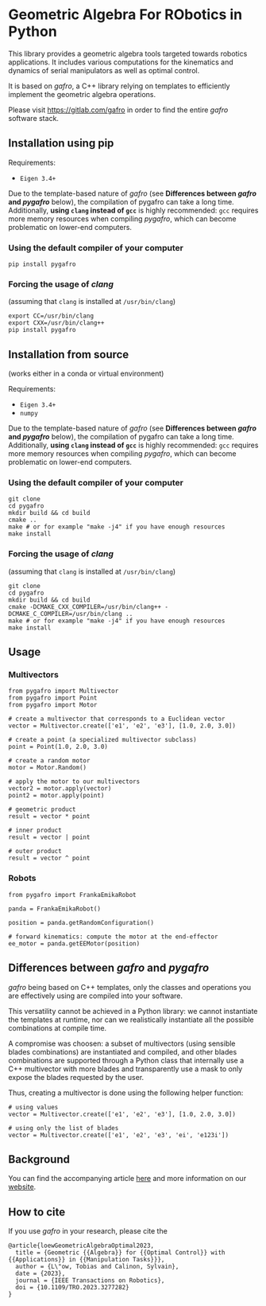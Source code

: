 <!--
 SPDX-FileCopyrightText: Copyright © 2024 Idiap Research Institute <contact@idiap.ch>

 SPDX-FileContributor: Philip Abbet <philip.abbet@idiap.ch>

 SPDX-License-Identifier: GPL-3.0-only
-->


# Geometric Algebra For RObotics in Python

This library provides a geometric algebra tools targeted towards robotics applications.
It includes various computations for the kinematics and dynamics of serial manipulators
as well as optimal control.

It is based on *gafro*, a C++ library relying on templates to efficiently implement the
geometric algebra operations.

Please visit https://gitlab.com/gafro in order to find the entire *gafro* software stack.

## Installation using pip

Requirements:

* ```Eigen 3.4+```

Due to the template-based nature of *gafro* (see **Differences between *gafro* and *pygafro***
below), the compilation of pygafro can take a long time. Additionally, **using ```clang```
instead of ```gcc```** is highly recommended: ```gcc``` requires more memory resources when
compiling *pygafro*, which can become problematic on lower-end computers.

### Using the default compiler of your computer

	pip install pygafro

### Forcing the usage of *clang*

(assuming that ```clang``` is installed at ```/usr/bin/clang```)

	export CC=/usr/bin/clang
	export CXX=/usr/bin/clang++
	pip install pygafro

## Installation from source

(works either in a conda or virtual environment)

Requirements:

* ```Eigen 3.4+```
* ```numpy```

Due to the template-based nature of *gafro* (see **Differences between *gafro* and *pygafro***
below), the compilation of pygafro can take a long time. Additionally, **using ```clang```
instead of ```gcc```** is highly recommended: ```gcc``` requires more memory resources when
compiling *pygafro*, which can become problematic on lower-end computers.

### Using the default compiler of your computer

	git clone
	cd pygafro
	mkdir build && cd build
	cmake ..
	make # or for example "make -j4" if you have enough resources
	make install

### Forcing the usage of *clang*

(assuming that ```clang``` is installed at ```/usr/bin/clang```)

	git clone
	cd pygafro
	mkdir build && cd build
	cmake -DCMAKE_CXX_COMPILER=/usr/bin/clang++ -DCMAKE_C_COMPILER=/usr/bin/clang ..
	make # or for example "make -j4" if you have enough resources
	make install

## Usage

### Multivectors

	from pygafro import Multivector
	from pygafro import Point
	from pygafro import Motor

	# create a multivector that corresponds to a Euclidean vector
	vector = Multivector.create(['e1', 'e2', 'e3'], [1.0, 2.0, 3.0])

	# create a point (a specialized multivector subclass)
	point = Point(1.0, 2.0, 3.0)

	# create a random motor
	motor = Motor.Random()

	# apply the motor to our multivectors
	vector2 = motor.apply(vector)
	point2 = motor.apply(point)

	# geometric product
	result = vector * point

	# inner product
	result = vector | point

	# outer product
	result = vector ^ point

### Robots

	from pygafro import FrankaEmikaRobot

	panda = FrankaEmikaRobot()

	position = panda.getRandomConfiguration()

	# forward kinematics: compute the motor at the end-effector
	ee_motor = panda.getEEMotor(position)

## Differences between *gafro* and *pygafro*

*gafro* being based on C++ templates, only the classes and operations you are effectively
using are compiled into your software.

This versatility cannot be achieved in a Python library: we cannot instantiate the
templates at runtime, nor can we realistically instantiate all the possible combinations
at compile time.

A compromise was choosen: a subset of multivectors (using sensible blades combinations)
are instantiated and compiled, and other blades combinations are supported through a
Python class that internally use a C++ multivector with more blades and transparently
use a mask to only expose the blades requested by the user.

Thus, creating a multivector is done using the following helper function:

	# using values
	vector = Multivector.create(['e1', 'e2', 'e3'], [1.0, 2.0, 3.0])

	# using only the list of blades
	vector = Multivector.create(['e1', 'e2', 'e3', 'ei', 'e123i'])

## Background

You can find the accompanying article [here](http://arxiv.org/abs/2212.07237) and more information on our [website](https://geometric-algebra.tobiloew.ch/).

## How to cite

If you use *gafro* in your research, please cite the

	@article{loewGeometricAlgebraOptimal2023,
	  title = {Geometric {{Algebra}} for {{Optimal Control}} with {{Applications}} in {{Manipulation Tasks}}},
	  author = {L\"ow, Tobias and Calinon, Sylvain},
	  date = {2023},
	  journal = {IEEE Transactions on Robotics},
	  doi = {10.1109/TRO.2023.3277282}
	}
